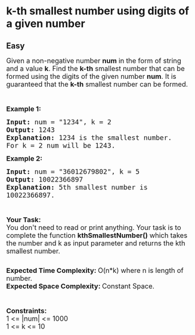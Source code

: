 # k-th smallest number using digits of a given number
## Easy
<div class="problems_problem_content__Xm_eO"><p><span style="font-size:18px">Given a non-negative number&nbsp;<strong>num</strong> in the form of string and a value&nbsp;<strong>k</strong>. Find the&nbsp;<strong>k-th</strong>&nbsp;smallest number that can be formed using the digits of the given number&nbsp;<strong>num</strong>. It is guaranteed that the&nbsp;<strong>k-th</strong>&nbsp;smallest number can be formed. </span></p>

<p>&nbsp;</p>

<p><span style="font-size:18px"><strong>Example 1:</strong></span></p>

<pre><span style="font-size:18px"><strong>Input: </strong>num = "1234", k = 2
<strong>Output: </strong>1243
<strong>Explanation: </strong>1234 is the smallest number.
For k = 2 num will be 1243.</span>
</pre>

<p><span style="font-size:18px"><strong>Example 2:</strong></span></p>

<pre><span style="font-size:18px"><strong>Input: </strong>num = "36012679802", k = 5
<strong>Output: </strong>10022366897
<strong>Explanation: </strong>5th smallest number is 
10022366897.</span>
</pre>

<p>&nbsp;</p>

<p><span style="font-size:18px"><strong>Your Task:</strong><br>
You don't need to read or print anything. Your task is to complete the function&nbsp;<strong>kthSmallestNumber()</strong>&nbsp;which takes the number and k as input parameter and returns the kth smallest number.</span><br>
&nbsp;</p>

<p><span style="font-size:18px"><strong>Expected Time Complexity:&nbsp;</strong>O(n*k) where n is length of number.<br>
<strong>Expected Space Complexity:&nbsp;</strong>Constant Space.</span></p>

<p>&nbsp;</p>

<p><span style="font-size:18px"><strong>Constraints:</strong><br>
1 &lt;= |num| &lt;= 1000<br>
1 &lt;= k &lt;= 10</span><br>
&nbsp;</p>
</div>